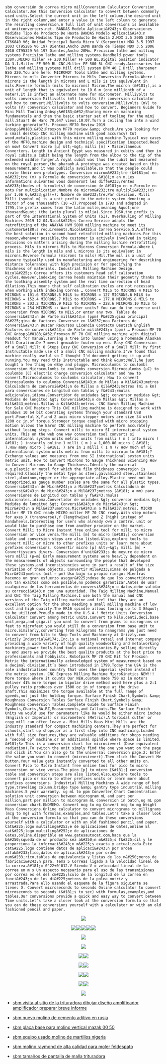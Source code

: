 
```
sbm conversión de correa micro millConversion Calculator Conversion Calculator.Use this Conversion Calculator to convert between commonly used units.Select the current unit in the left column,the desired unit in the right column,and enter a value in the left column to generate the resulting conversion.A full list of unit conversions is available at unitconverters.net. BANDAS Modelo Aplicaci&#243;n Observaciones Medidas Tipo de Producto De Hasta BANDAS Modelo Aplicaci&#243;n Observaciones Medidas Tipo de Producto De Hasta 2.MDX 3.5 2005 2006 CT6K840 V6; Unidad Principal Banda Micro V (Serpentin) MDX 3.5 1997 2003 CT95286 V6 197 Dientes,Ancho 26Mm Banda de Tiempo MDX 3.5 2006 2010 CT95329 V6 197 Dientes,Ancho 20Mm. Precision lathe and milling systems Precision lathe and milling systems.Handheld power tools 230V;.MICRO miller FF 230.Miller FF 500 BL.Digital position indicator DA 3.1.Miller FF 500 BL CNC.Miller FF 500 BL CNC ready.Accessories for lathe and milling systems.Mill drill system BFW 40 E.Drill sharpener BSG 220.You are here: MICROMOT Tools Lathe and milling systems. Microns to mils Converter Microns to Mils Conversion Formula.Where L microns is the length in microns and L mils is its equivalent in mils.Reverse formula (mils to microns) Micron.The micron (&#181;),is a unit of length that is equivalent to 10 6 m (one millionth of a meter).It is infact an alternate name for micrometer. Millivolts to volts conversion Millivolts (mV) to volts (V) conversion calculator and how to convert.Millivolts to volts conversion.Millivolts (mV) to volts (V) conversion calculator and how to convert. Beginners Guide To Mini Mill Tooling &nbsp;&#0183;&#32;Sharing more on machining fundamentals and then the basic starter set of tooling for the mini mill.Stuart de Haro 70,647 views.10:07.Turn a ceiling fan into a wind turbine generator?!. Proxxon MF70 Review 2019 &nbsp;&#0183;&#32;Proxxon MF70 review &amp; check.Are you looking for a small desktop CNC milling machine with good accuracy? Cut wood,metals,plastics with this micro milling machine.Typical use cases of the MF70,machine design and technical specification inspected.Read on now! Convert micro [μ] &lt;—&gt; milli [m] • Miscellaneous Converters. Length in Ancient Egypt was measured in cubits and then in royal cubits,a cubit being the length from the elbow to the tip of the extended middle finger.A royal cubit was thus the cubit but measured on the royal person,the pharaoh.A prototype was created based on this measurement,and it was publicly available,so that the people could create their own prototypes. Conversion microm&#232;tre (&#181;m) en m&#232;tre (m) a Formule de conversion de &#181;m en m.Les informations suivantes vous donneront les diff&#233;rentes m&#233;thodes et formule(s) de conversion de &#181;m en m.Formule en mots Par multiplication.Nombre de microm&#232;tre multipli&#233;(x) par 1.0E 6,&#233;gal(=): Nombre de m&#232;tre.Par division. Milli Milli (symbol m) is a unit prefix in the metric system denoting a factor of one thousandth (10 −3).Proposed in 1793 and adopted in 1795,the prefix comes from the Latin mille,meaning &quot;one thousand&quot; (the Latin plural is milia).Since 1960,the prefix is part of the International System of Units (SI). Overhauling of Milling Machines 2019 12 04.Nicol&#225;s Correa Service adapts the retrofitting of the ANAYAK HVM 5000 milling machine to meet its customer&#180;s requirements.Nicol&#225;s Correa Service,S.A.offers the best solution in second hand retrofitted milling machines.For this reason,whenever possible,the customer is actively involved in taking decisions on matters arising during the milling machine retrofitting process. Mils to microns Mils to Microns Conversion Formula.Where L mils is the length in mils and L microns is its equivalent in microns.Reverse formula (microns to mils) Mil.The mil is a unit of measure typically used in manufacturing and engineering for describing distance tolerances with high precision or for specifying the thickness of materials. Industrial Milling Machine Design. Nicol&#225;s Correa offers its customers head self calibration cycles.However,indexing Correa heads maintain their geometry thanks to the toothing assembly system and the real time correction of head dilations.This means that self calibration cycles are not necessary when working with indexing Correa … Convert MILS to MICRONS 4 MILS to MICRONS = 101.6 MICRONS.5 MILS to MICRONS = 127 MICRONS.6 MILS to MICRONS = 152.4 MICRONS.7 MILS to MICRONS = 177.8 MICRONS.8 MILS to MICRONS = 203.2 MICRONS.9 MILS to MICRONS = 228.6 MICRONS.10 MILS to MICRONS = 254 MICRONS ›› Want other units? You can do the reverse unit conversion from MICRONS to MILS,or enter any two. Tablas de conversi&#243;n de Parte mill&#243;n (ppm) P&#225;gina principal P&#225;gina de factores Conversor en l&#237;nea Factores de conversi&#243;n Buscar Recursos Licencia Contacto Deutsch English Factores de conversi&#243;n de Parte mill&#243;n (ppm) … Proxxon MF 70 CNC &nbsp;&#0183;&#32;Proxxon MF 70 CNC milling machine with digital readout for manual.Turning a tree into lumber using a homemade Alaskan Mill Duration.De 7 meest gemaakte fouten op een. Easy CNC Conversion of a Small Mill: 8 Steps Easy CNC Conversion of a Small Mill: My first Instructable made use of a small CNC milling machine.I've found this machine really useful so I thought I'd document getting it up and running.You may read this Instructable and think &quot;Well,he just bought a few thing on eBay and plugge. Microcoulombs to coulombs conversion Microcoulombs to coulombs conversion.Microcoulombs (μC) to coulombs (C) electric charge conversion calculator and how to convert.Microcoulombs to coulombs calculator; How to convert Microcoulombs to coulombs Conversi&#243;n de Millas a Kil&#243;metros Calculadora de conversi&#243;n de Millas a Kil&#243;metros (mi a km) para conversiones de Longitud con tablas y f&#243;rmulas adicionales.idioma.Convertidor de unidades &gt; conversor medidas &gt; Medidas de longitud &gt; Conversi&#243;n de Millas &gt; Millas a Kil&#243;metros.Millas a Kil&#243;metros. CNC Baron Milling Machine for Sale CNC Masters This CNC milling machine is designed to work with Windows 10 64 bit operating systems through your standard USB port.Powerful X,Y,and Z axis micro stepper motors are size 34 with 1200 oz in.of torque.Stronger torque coupled with micro stepping motion allows the Baron CNC milling machine to perform accurately without losing steps. Convert milli to micro SI international system units. This on the web one way conversion tool converts si international system units metric units from milli ( m ) into micro ( &#181; ) instantly online.1 milli ( m ) = 1,000.00 micro ( &#181; ).How many micro ( &#181; ) are in 1 milli ( 1 m )? How much of SI international system units metric from milli to micro,m to &#181;? Exchange values and measures from one SI international system units metric unit. How to Convert Microns to Gauge Thickness Sciencing How to Convert Microns to Gauge Thickness.Identify the material e.g.plastic or metal for which the film thickness conversion is required.Classify the metal type as steel,galvanized steel,stainless steel,aluminum,copper or the appropriate alloy.Plastic need not be categorized,as gauge number scales are the same for all plastic types. Conversi&#243;n de Micr&#243;n a Mil&#237;metros Calculadora de conversi&#243;n de Micr&#243;n a Mil&#237;metros (&#181; a mm) para conversiones de Longitud con tablas y f&#243;rmulas adicionales.idioma.Convertidor de unidades &gt; conversor medidas &gt; Medidas de longitud &gt; Conversi&#243;n de Micr&#243;n &gt; Micr&#243;n a Mil&#237;metros.Micr&#243;n a Mil&#237;metros. MICRO miller MF 70 CNC ready MICRO miller MF 70 CNC ready.With step motors for axes X (transverse),Y (lengthwise) and Z (high) instead of handwheels.Interesting for users who already own a control unit or would like to purchase one from another provider on the market. Convert Milli to Micro Instant free online tool for milli to micro conversion or vice versa.The milli [m] to micro [&#181;] conversion table and conversion steps are also listed.Also,explore tools to convert milli or micro to other prefixes units or learn more about prefixes conversions. Convertir micro [μ] &lt;—&gt; milli [m] • Convertisseurs divers. Conversion d'unit&#233;s de mesure de micro vers milli (μ—m) Early measurement systems were heavily dependent on the measurements of objects surrounding the people that developed these systems,and inconsistencies were in part a result of the size variation of these objects. Convertir Mil&#233;simas de pulgada a Micr&#243;metros (mil → μm) Uso bajo su propio riesgo: Mientras hacemos un gran esfuerzo asegur&#225;ndose de que los convertidores son tan exactos como sea posible,no podemos garantizar.Antes de usar cualquiera de las herramientas de conversi&#243;n o datos,debe validar su correcci&#243;n con una autoridad. The Taig Milling Machine,Manual and CNC The Taig Milling Machine.I use both the manual and CNC versions of the Taig milling machine and feel that they are an excellent option for the shop needing a small milling machine of low cost and high quality.The ER16 spindle allows tooling up to 3 8&quot; to be utilized.Proudly made in the U.S.A.! Metric Units Conversion Calculator Convert among metric units.Convert to kilo,centi,deci,base unit,mega,and giga.if you want to convert from grams to micrograms or feet to microfeet you would still do a conversion from base unit to micro.Similarly,converting from kilograms to nanograms you just need to convert from kilo to Shop Tools and Machinery at Grizzly.com Grizzly Industrial&#174;,Inc.is a national retail and internet company providing a wide variety of high quality woodworking and metalworking machinery,power tools,hand tools and accessories.By selling directly to end users we provide the best quality products at the best price to professionals and hobbyists. Robotpark MF 70 CNC Kit for Proxxon Metric the internationally acknowledged system of measurement based on a decimal division.It’s been introduced in 1799.Today the USA is the sole industrialised country that uses the imperial system instead of the metric system. CNC Express Milling Machine MicroKinetics NEW!!! More torque where it counts Our NEW,custom made 750 oz in motors deliver 41% more torque in bipolar drive method used here plus a 2:1 pulley ratio produces over 1500 oz in of torque at the drive shaft.This maximizes the torque available at the full range of speeds,not just the holding torque. Surface Finish Chart,Symbols &amp; Roughness Conversion Tables Surface Finish Chart,Symbols &amp; Roughness Conversion Tables.Complete Guide to Surface Finish Symbols,Charts,RA,RZ,Measurements,and Callouts.The Surface Finish Units we would use for parameters like Ra would be either micro inches (English or Imperial) or micrometers (Metric).A toroidal cutter or copy mill can often leave a. Mini Mills Haas Mini Mills are the industry standard for compact machining centers.They are perfect for schools,start up shops,or as a first step into CNC machining.Loaded with full size features,they are valuable additions for shops needing a “second op” machine,or an additional spindle where space is limited. &#181;Sv This is a conversion chart for microsievert (Dose equivalent radiation).To switch the unit simply find the one you want on the page and click it.You can also go to the universal conversion page.2: Enter the value you want to convert (microsievert).Then click the Convert Me button.Your value gets instantly converted to all other units on. Convert Pico to Micro Instant free online tool for pico to micro conversion or vice versa.The pico [p] to micro [&#181;] conversion table and conversion steps are also listed.Also,explore tools to convert pico or micro to other prefixes units or learn more about prefixes conversions. Industrial Milling Machines A wide range of bed type,traveling column,bridge type &amp; gantry type industrial milling machines.5 year warranty. ug mL to ppm Converter,Chart Concentration solution unit conversion between microgram mL and part per million,part per million to microgram mL conversion in batch,ug mL ppm conversion chart.ENDMEMO. Convert mcg to mg Convert mcg to mg Weight Mass Conversions.Online calculator to convert micrograms to milligrams (mcg to mg) with formulas,examples,and tables.Let's take a closer look at the conversion formula so that you can do these conversions yourself with a calculator or with an old fashioned pencil and paper. Cat&#225;logo multiling&#252;e de aplicaciones de Gates,online El cat&#225;logo multiling&#252;e de aplicaciones de Gates,online,disponible en www.gatesautocat.com,hace que la b&#250;squeda de un producto sea a&#250;n m&#225;s f&#225;cil y le proporciona la informaci&#243;n m&#225;s exacta y actualizada.Este cat&#225;logo contiene datos de aplicaci&#243;n por orden alfab&#233;tico,datos de aplicaci&#243;n por orden num&#233;rico,tablas de equivalencia y listas de los n&#250;meros de fabricaci&#243;n para. Tema 5 Correas ligado a la velocidad lineal de la correa.&#181;= 0'22+0'012.V Siendo V = velocidad lineal de la correa en m s Un aspecto necesario para el uso de las transmisiones por correa es el del c&#225;lculo de la longitud de la correa en funci&#243;n de los di&#225;metros de la polea motriz y arrastrada.Para ello usando el esquema de la figura siguiente se tiene: D. Convert microseconds to seconds Online calculator to convert microseconds to seconds (&#181;s to sec) with formulas,examples,and tables.Our conversions provide a quick and easy way to convert between Time units.Let's take a closer look at the conversion formula so that you can do these conversions yourself with a calculator or with an old fashioned pencil and paper. 
```

<div align="center">

<a href="https://es-crusher.shibang-china.com/github&k=sbm+conversi%C3%B3n+de+correa+micro+mill"><img src="https://static.shibang-china.com/es/crusher/logo.jpg"></a>

<a href="https://es-crusher.shibang-china.com/github&k=sbm+conversi%C3%B3n+de+correa+micro+mill"><img src="https://static.shibang-china.com/es/crusher/index.jpg"></a><a href="https://es-crusher.shibang-china.com/material.htmlgithub&k=sbm+conversi%C3%B3n+de+correa+micro+mill"><img src="https://static.shibang-china.com/es/crusher/material.jpg"></a><a href="https://es-crusher.shibang-china.com/application.htmlgithub&k=sbm+conversi%C3%B3n+de+correa+micro+mill"><img src="https://static.shibang-china.com/es/crusher/application.jpg"></a><a href="https://es-crusher.shibang-china.com/aboutus.htmlgithub&k=sbm+conversi%C3%B3n+de+correa+micro+mill"><img src="https://static.shibang-china.com/es/crusher/aboutus.jpg"></a><a href="https://es-crusher.shibang-china.com/contact.htmlgithub&k=sbm+conversi%C3%B3n+de+correa+micro+mill"><img src="https://static.shibang-china.com/es/crusher/contact.jpg"></a>

<a href="https://es-crusher.shibang-china.com/github&k=sbm+conversi%C3%B3n+de+correa+micro+mill"><img src="https://static.shibang-china.com/es/crusher/banner.jpg"></a>

<a href="https://swt.shibang-china.com/github&k=sbm+conversi%C3%B3n+de+correa+micro+mill"><img src="https://static.shibang-china.com/es/crusher/text.jpg"></a>

<a href="https://swt.shibang-china.com/github&k=sbm+conversi%C3%B3n+de+correa+micro+mill"><img src="https://static.shibang-china.com/es/crusher/chat.jpg"></a><a href="https://es-crusher.shibang-china.com/contact.htmlgithub&k=sbm+conversi%C3%B3n+de+correa+micro+mill"><img src="https://static.shibang-china.com/es/crusher/message.jpg"></a>

<a href="https://es-crusher.shibang-china.com/products/pe.htmlgithub&k=sbm+conversi%C3%B3n+de+correa+micro+mill"><img src="https://static.shibang-china.com/es/crusher/pe.jpg"></a><a href="https://es-crusher.shibang-china.com/products/pf.htmlgithub&k=sbm+conversi%C3%B3n+de+correa+micro+mill"><img src="https://static.shibang-china.com/es/crusher/pf.jpg"></a>

<a href="https://es-crusher.shibang-china.com/products/hpt.htmlgithub&k=sbm+conversi%C3%B3n+de+correa+micro+mill"><img src="https://static.shibang-china.com/es/crusher/hpt.jpg"></a><a href="https://es-crusher.shibang-china.com/products/vsi.htmlgithub&k=sbm+conversi%C3%B3n+de+correa+micro+mill"><img src="https://static.shibang-china.com/es/crusher/vsi.jpg"></a>

<a href="https://es-crusher.shibang-china.com/products/klv.htmlgithub&k=sbm+conversi%C3%B3n+de+correa+micro+mill"><img src="https://static.shibang-china.com/es/crusher/klv.jpg"></a><a href="https://es-crusher.shibang-china.com/products/portable.htmlgithub&k=sbm+conversi%C3%B3n+de+correa+micro+mill"><img src="https://static.shibang-china.com/es/crusher/portable.jpg"></a>

<a href="https://swt.shibang-china.com/github&k=sbm+conversi%C3%B3n+de+correa+micro+mill"><img src="https://static.shibang-china.com/es/crusher/case.jpg"></a>

</div>


* [sbm visita al sitio de la trituradora dibujar diseño amplificador amplificador preparar breve informe](sbm%20visita%20al%20sitio%20de%20la%20trituradora%20dibujar%20dise%C3%B1o%20amplificador%20amplificador%20preparar%20breve%20informe.md)

* [sbm nuevo molino de cemento aditivo en rusia](sbm%20nuevo%20molino%20de%20cemento%20aditivo%20en%20rusia.md)

* [sbm placa base para molino vertical mazak 00 50](sbm%20placa%20base%20para%20molino%20vertical%20mazak%2000%2050.md)

* [sbm equipo usado molino de martillos nigeria](sbm%20equipo%20usado%20molino%20de%20martillos%20nigeria.md)

* [sbm molino raymond de alta calidad para moler feldespato](sbm%20molino%20raymond%20de%20alta%20calidad%20para%20moler%20feldespato.md)

* [sbm tamaños de pantalla de malla trituradora](sbm%20tama%C3%B1os%20de%20pantalla%20de%20malla%20trituradora.md)